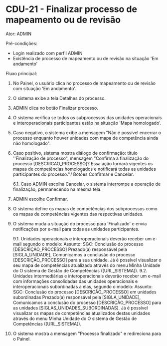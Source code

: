 # CDU-21 - Finalizar processo de mapeamento ou de revisão

Ator: ADMIN

Pré-condições:
- Login realizado com perfil ADMIN
- Existência de processo de mapeamento ou de revisão na situação 'Em andamento'

Fluxo principal:
1. No Painel, o usuário clica no processo de mapeamento ou de revisão com situação 'Em andamento'.
2. O sistema exibe a tela Detalhes do processo.
3. ADMIN clica no botão Finalizar processo.
4. O sistema verifica se todos os subprocessos das unidades operacionais e interoperacionais participantes estão na situação 'Mapa homologado'.
5. Caso negativo, o sistema exibe a mensagem "Não é possível encerrar o processo enquanto houver unidades com mapa de competência ainda não homologado".
6. Caso positivo, sistema mostra diálogo de confirmação: título ''Finalização de processo", mensagem "Confirma a finalização do processo [DESCRICAO_PROCESSO]? Essa ação tornará vigentes os mapas de competências homologados e notificará todas as unidades participantes do processo.''/ Botões Confirmar e Cancelar.

   6.1. Caso ADMIN escolha Cancelar, o sistema interrompe a operação de finalização, permanecendo na mesma tela.

7. ADMIN escolhe Confirmar.
8. O sistema define os mapas de competências dos subprocessos como os mapas de competências vigentes das respectivas unidades.
9. O sistema muda a situação do processo para 'Finalizado' e envia notificações por e-mail para todas as unidades participantes.

   9.1. Unidades operacionais e interoperacionais deverão receber um e-mail segundo o modelo:
   Assunto: SGC: Conclusão do processo [DESCRIÇÃO_PROCESSO]
   Prezado(a) responsável pela [SIGLA_UNIDADE],
   Comunicamos a conclusão do processo [DESCRIÇÃO_PROCESSO] para a sua unidade.
   Já é possível visualizar o seu mapa de competências atualizado através do menu Minha Unidade do O sistema de Gestão de Competências ([URL_SISTEMA]).
   9.2. Unidades intermediárias e interoperacionais deverão receber um e-mail com informações consolidadas das unidades operacionais e interoperacionais subordinadas a elas, segundo o modelo:
   Assunto: SGC: Conclusão do processo [DESCRIÇÃO_PROCESSO] em unidades subordinadas
   Prezado(a) responsável pela [SIGLA_UNIDADE],
   Comunicamos a conclusão do processo [DESCRIÇÃO_PROCESSO] para as unidades [SIGLAS_UNIDADES_SUBORDINADAS].
   Já é possível visualizar os mapas de competências atualizados destas unidades através do menu Minha Unidade do O sistema de Gestão de Competências ([URL_SISTEMA]).

10. O sistema mostra a mensagem "Processo finalizado" e redireciona para o Painel.